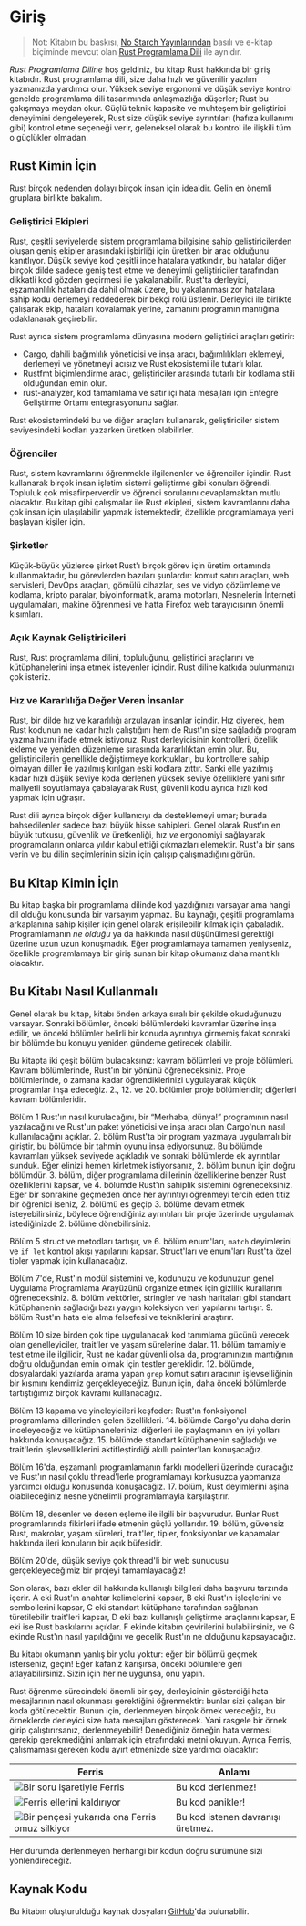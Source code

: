 # Giriş

> Not: Kitabın bu baskısı, [No Starch Yayınlarından][nsp] basılı ve e-kitap
biçiminde mevcut olan [Rust Programlama Dili][nsprust] ile aynıdır.

[nsprust]: https://nostarch.com/rust-programming-language-2nd-edition
[nsp]: https://nostarch.com/

*Rust Programlama Diline* hoş geldiniz, bu kitap Rust hakkında bir giriş
kitabıdır. Rust programlama dili, size daha hızlı ve güvenilir yazılım
yazmanızda yardımcı olur. Yüksek seviye ergonomi ve düşük seviye kontrol
genelde programlama dili tasarımında anlaşmazlığa düşerler; Rust bu çakışmaya
meydan okur. Güçlü teknik kapasite ve muhteşem bir geliştirici deneyimini
dengeleyerek, Rust size düşük seviye ayrıntıları (hafıza kullanımı gibi) kontrol
etme seçeneği verir, geleneksel olarak bu kontrol ile ilişkili tüm o güçlükler
olmadan.

## Rust Kimin İçin

Rust birçok nedenden dolayı birçok insan için idealdir. Gelin en önemli
gruplara birlikte bakalım.

### Geliştirici Ekipleri

Rust, çeşitli seviyelerde sistem programlama bilgisine sahip geliştiricilerden
oluşan geniş ekipler arasındaki işbirliği için üretken bir araç olduğunu
kanıtlıyor. Düşük seviye kod çeşitli ince hatalara yatkındır, bu hatalar diğer
birçok dilde sadece geniş test etme ve deneyimli geliştiriciler tarafından
dikkatli kod gözden geçirmesi ile yakalanabilir. Rust'ta derleyici,
eşzamanlılık hataları da dahil olmak üzere, bu yakalanması zor hatalara sahip
kodu derlemeyi reddederek bir bekçi rolü üstlenir. Derleyici ile birlikte
çalışarak ekip, hataları kovalamak yerine, zamanını programın mantığına
odaklanarak geçirebilir.

Rust ayrıca sistem programlama dünyasına modern geliştirici araçları getirir:

* Cargo, dahili bağımlılık yöneticisi ve inşa aracı, bağımlılıkları eklemeyi,
  derlemeyi ve yönetmeyi acısız ve Rust ekosistemi ile tutarlı kılar.
* Rustfmt biçimlendirme aracı, geliştiriciler arasında tutarlı bir kodlama
  stili olduğundan emin olur.
* rust-analyzer, kod tamamlama ve satır içi hata mesajları için Entegre
  Geliştirme Ortamı entegrasyonunu sağlar.

Rust ekosistemindeki bu ve diğer araçları kullanarak, geliştiriciler sistem
seviyesindeki kodları yazarken üretken olabilirler.

### Öğrenciler

Rust, sistem kavramlarını öğrenmekle ilgilenenler ve öğrenciler içindir. Rust
kullanarak birçok insan işletim sistemi geliştirme gibi konuları öğrendi.
Topluluk çok misafirperverdir ve öğrenci sorularını cevaplamaktan mutlu
olacaktır. Bu kitap gibi çalışmalar ile Rust ekipleri, sistem kavramlarını daha
çok insan için ulaşılabilir yapmak istemektedir, özellikle programlamaya
yeni başlayan kişiler için.

### Şirketler

Küçük-büyük yüzlerce şirket Rust'ı birçok görev için üretim ortamında
kullanmaktadır, bu görevlerden bazıları şunlardır: komut satırı araçları, web
servisleri, DevOps araçları, gömülü cihazlar, ses ve vidyo çözümleme ve
kodlama, kripto paralar, biyoinformatik, arama motorları, Nesnelerin İnterneti
uygulamaları, makine öğrenmesi ve hatta Firefox web tarayıcısının önemli
kısımları.

### Açık Kaynak Geliştiricileri

Rust, Rust programlama dilini, topluluğunu, geliştirici araçlarını ve
kütüphanelerini inşa etmek isteyenler içindir. Rust diline katkıda bulunmanızı
çok isteriz.

### Hız ve Kararlılığa Değer Veren İnsanlar

Rust, bir dilde hız ve kararlılığı arzulayan insanlar içindir. Hız diyerek, hem
Rust kodunun ne kadar hızlı çalıştığını hem de Rust'ın size sağladığı program
yazma hızını ifade etmek istiyoruz. Rust derleyicisinin kontrolleri, özellik
ekleme ve yeniden düzenleme sırasında kararlılıktan emin olur. Bu,
geliştiricilerin genellikle değiştirmeye korktukları, bu kontrollere sahip
olmayan diller ile yazılmış kırılgan eski kodlara zıttır. Sanki elle yazılmış
kadar hızlı düşük seviye koda derlenen yüksek seviye özelliklere yani sıfır
maliyetli soyutlamaya çabalayarak Rust, güvenli kodu ayrıca hızlı kod yapmak
için uğraşır.

Rust dili ayrıca birçok diğer kullanıcıyı da desteklemeyi umar; burada
bahsedilenler sadece bazı büyük hisse sahipleri. Genel olarak Rust'ın en büyük
tutkusu, güvenlik *ve* üretkenliği, hız *ve* ergonomiyi sağlayarak
programcıların onlarca yıldır kabul ettiği çıkmazları elemektir. Rust'a bir
şans verin ve bu dilin seçimlerinin sizin için çalışıp çalışmadığını görün.

## Bu Kitap Kimin İçin

Bu kitap başka bir programlama dilinde kod yazdığınızı varsayar ama hangi dil
olduğu konusunda bir varsayım yapmaz. Bu kaynağı, çeşitli programlama
arkaplanına sahip kişiler için genel olarak erişilebilir kılmak için çabaladık.
Programlamanın *ne olduğu* ya da hakkında nasıl düşünülmesi gerektiği üzerine
uzun uzun konuşmadık. Eğer programlamaya tamamen yeniyseniz, özellikle
programlamaya bir giriş sunan bir kitap okumanız daha mantıklı olacaktır.

## Bu Kitabı Nasıl Kullanmalı

Genel olarak bu kitap, kitabı önden arkaya sıralı bir şekilde okuduğunuzu
varsayar. Sonraki bölümler, önceki bölümlerdeki kavramlar üzerine inşa edilir,
ve önceki bölümler belirli bir konuda ayrıntıya girmemiş fakat sonraki bir
bölümde bu konuyu yeniden gündeme getirecek olabilir.

Bu kitapta iki çeşit bölüm bulacaksınız: kavram bölümleri ve proje bölümleri.
Kavram bölümlerinde, Rust'ın bir yönünü öğreneceksiniz. Proje bölümlerinde,
o zamana kadar öğrendiklerinizi uygulayarak küçük programlar inşa edeceğiz.
2., 12. ve 20. bölümler proje bölümleridir; diğerleri kavram bölümleridir.

Bölüm 1 Rust'ın nasıl kurulacağını, bir “Merhaba, dünya!” programının nasıl
yazılacağını ve Rust'un paket yöneticisi ve inşa aracı olan Cargo'nun nasıl
kullanılacağını açıklar. 2. bölüm Rust'ta bir program yazmaya uygulamalı bir
giriştir, bu bölümde bir tahmin oyunu inşa ediyorsunuz. Bu bölümde kavramları
yüksek seviyede açıkladık ve sonraki bölümlerde ek ayrıntılar sunduk. Eğer
elinizi hemen kirletmek istiyorsanız, 2. bölüm bunun için doğru bölümdür. 3.
bölüm, diğer programlama dillerinin özelliklerine benzer Rust özelliklerini
kapsar, ve 4. bölümde Rust'ın sahiplik sistemini öğreneceksiniz. Eğer bir
sonrakine geçmeden önce her ayrıntıyı öğrenmeyi tercih eden titiz bir öğrenici
iseniz, 2. bölümü es geçip 3. bölüme devam etmek isteyebilirsiniz, böylece
öğrendiğiniz ayrıntıları bir proje üzerinde uygulamak istediğinizde 2. bölüme
dönebilirsiniz.

Bölüm 5 struct ve metodları tartışır, ve 6. bölüm enum'ları, `match`
deyimlerini ve `if let` kontrol akışı yapılarını kapsar. Struct'ları ve
enum'ları Rust'ta özel tipler yapmak için kullanacağız.

Bölüm 7'de, Rust'ın modül sistemini ve, kodunuzu ve kodunuzun genel Uygulama
Programlama Arayüzünü organize etmek için gizlilik kurallarını öğreneceksiniz.
8. bölüm vektörler, stringler ve hash haritaları gibi standart kütüphanenin
sağladığı bazı yaygın koleksiyon veri yapılarını tartışır. 9. bölüm Rust'ın
hata ele alma felsefesi ve tekniklerini araştırır.

Bölüm 10 size birden çok tipe uygulanacak kod tanımlama gücünü verecek olan
genelleyiciler, trait'ler ve yaşam sürelerine dalar. 11. bölüm tamamiyle test
etme ile ilgilidir, Rust ne kadar güvenli olsa da, programınızın mantığının
doğru olduğundan emin olmak için testler gereklidir. 12. bölümde, dosyalardaki
yazılarda arama yapan `grep` komut satırı aracının işlevselliğinin bir kısmını
kendimiz gerçekleyeceğiz. Bunun için, daha önceki bölümlerde tartıştığımız
birçok kavramı kullanacağız.

Bölüm 13 kapama ve yineleyicileri keşfeder: Rust'ın fonksiyonel programlama
dillerinden gelen özellikleri. 14. bölümde Cargo'yu daha derin inceleyeceğiz ve
kütüphanelerinizi diğerleri ile paylaşmanın en iyi yolları hakkında
konuşacağız. 15. bölümde standart kütüphanenin sağladığı ve trait'lerin
işlevselliklerini aktifleştirdiği akıllı pointer'ları konuşacağız.

Bölüm 16'da, eşzamanlı programlamanın farklı modelleri üzerinde duracağız ve
Rust'ın nasıl çoklu thread'lerle programlamayı korkusuzca yapmanıza yardımcı
olduğu konusunda konuşacağız. 17. bölüm, Rust deyimlerini aşina olabileceğiniz
nesne yönelimli programlamayla karşılaştırır.

Bölüm 18, desenler ve desen eşleme ile ilgili bir başvurudur. Bunlar Rust
programlarında fikirleri ifade etmenin güçlü yollarıdır. 19. bölüm, güvensiz
Rust, makrolar, yaşam süreleri, trait'ler, tipler, fonksiyonlar ve kapamalar
hakkında ileri konuların bir açık büfesidir.

Bölüm 20'de, düşük seviye çok thread'li bir web sunucusu gerçekleyeceğimiz bir
projeyi tamamlayacağız!

Son olarak, bazı ekler dil hakkında kullanışlı bilgileri daha başvuru tarzında
içerir. A eki Rust'ın anahtar kelimelerini kapsar, B eki Rust'ın işleçlerini ve
sembollerini kapsar, C eki standart kütüphane tarafından sağlanan türetilebilir
trait'leri kapsar, D eki bazı kullanışlı geliştirme araçlarını kapsar, E eki
ise Rust baskılarını açıklar. F ekinde kitabın çevirilerini bulabilirsiniz, ve
G ekinde Rust'ın nasıl yapıldığını ve gecelik Rust'ın ne olduğunu kapsayacağız.

Bu kitabı okumanın yanlış bir yolu yoktur: eğer bir bölümü geçmek isterseniz,
geçin! Eğer kafanız karışırsa, önceki bölümlere geri atlayabilirsiniz. Sizin
için her ne uygunsa, onu yapın.

<span id="ferris"></span>

Rust öğrenme sürecindeki önemli bir şey, derleyicinin gösterdiği hata
mesajlarının nasıl okunması gerektiğini öğrenmektir: bunlar sizi çalışan bir
koda götürecektir. Bunun için, derlenmeyen birçok örnek vereceğiz, bu
örneklerde derleyici size hata mesajları gösterecek. Yani rasgele bir örnek
girip çalıştırırsanız, derlenmeyebilir! Denediğiniz örneğin hata vermesi
gerekip gerekmediğini anlamak için etrafındaki metni okuyun. Ayrıca Ferris,
çalışmaması gereken kodu ayırt etmenizde size yardımcı olacaktır:



| Ferris                                                                                                                     | Anlamı                             |
|-----------------------------------------------------------------------------------------------------------------------------|-----------------------------------|
| <img src="img/ferris/does_not_compile.svg" class="ferris-explain" alt="Bir soru işaretiyle Ferris"/>                        | Bu kod derlenmez!                 |
| <img src="img/ferris/panics.svg" class="ferris-explain" alt="Ferris ellerini kaldırıyor"/>                                  | Bu kod panikler!                  |
| <img src="img/ferris/not_desired_behavior.svg" class="ferris-explain" alt="Bir pençesi yukarıda ona Ferris omuz silkiyor"/> | Bu kod istenen davranışı üretmez. |

Her durumda derlenmeyen herhangi bir kodun doğru sürümüne sizi yönlendireceğiz.

## Kaynak Kodu

Bu kitabın oluşturulduğu kaynak dosyaları [GitHub][book]'da bulunabilir.

[book]: https://github.com/rust-lang/book/tree/main/src
